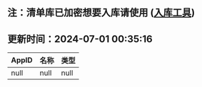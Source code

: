 ## 注：清单库已加密想要入库请使用 ([入库工具](https://github.com/BlankTMing/ManifestAutoUpdate/releases))

## 更新时间：2024-07-01 00:35:16
| AppID | 名称 | 类型  |
| :-------------------- | :----------------------------- | :----------- |
| null | null| null |
